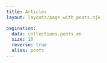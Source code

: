 ```yaml
---
title: Articles
layout: layouts/page_with_posts.njk

pagination:
  data: collections.posts_en
  size: 10
  reverse: true
  alias: posts
---
```

